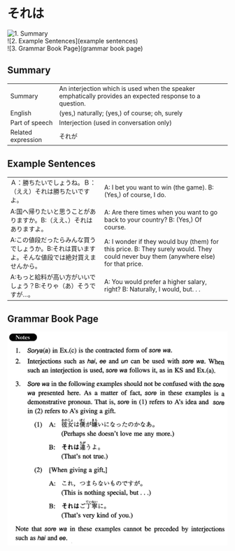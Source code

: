 # それは

![1. Summary](summary)<br>
![2. Example Sentences](example sentences)<br>
![3. Grammar Book Page](grammar book page)<br>


## Summary

<table><tr>   <td>Summary</td>   <td>An interjection which is used when the speaker emphatically provides an expected response to a question.</td></tr><tr>   <td>English</td>   <td>(yes,) naturally; (yes,) of course; oh, surely</td></tr><tr>   <td>Part of speech</td>   <td>Interjection (used in conversation only)</td></tr><tr>   <td>Related expression</td>   <td>それが</td></tr></table>

## Example Sentences

<table><tr>   <td>Ａ：勝ちたいでしょうね。Ｂ：（ええ）それは勝ちたいですよ。</td>   <td>A: I bet you want to win (the game). B: (Yes,) of course, I do.</td></tr><tr>   <td>A:国へ帰りたいと思うことがありますか。B:（ええ、）それはありますよ。</td>   <td>A: Are there times when you want to go back to your country? B: (Yes,) Of course.</td></tr><tr>   <td>A:この値段だったらみんな買うでしょうか。B:それは買いますよ。そんな値段では絶対買えませんから。</td>   <td>A: I wonder if they would buy (them) for this price. B: They surely would. They could never buy them (anywhere else) for that price.</td></tr><tr>   <td>A:もっと給料が高い方がいいでしょう？B:そりゃ（あ）そうですが…。</td>   <td>A: You would prefer a higher salary, right? B: Naturally, I would, but. . .</td></tr></table>

## Grammar Book Page

![](../img/Intermediateそれは.png)


